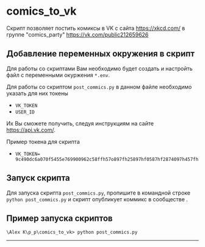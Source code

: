 # comics_to_vk

Скрипт позволяет постить комиксы в VK с сайта https://xkcd.com/ в группе "comics_party" https://vk.com/public212659626

## Добавление переменных окружения в скрипт
Для работы со скриптами Вам необходимо будет создать и настройть файл с переменными окуржения `*.env`.

Для работы со скриптом `post_commics.py`  в данном файле необходимо указать для них токены

- `VK_TOKEN`
- `USER_ID`


Их Вы сможете получить, следуя инструкциям на сайте https://api.vk.com/.

Пример токена для скрипта 

- `VK_TOKEN= 9c490dc6a070f5455e769900962c58ffh57o897fh25897hf0587hf2874097h457fh`



## Запуск скрипта 
Для запуска скрипта `post_commics.py`, пропишите в командной строке `python post_commics.py` и скрипт опубликует коммикс в сообществе .
 
 

## Пример запуска скриптов 
 `\Alex K\p_p\comics_to_vk> python post_commics.py`
***
 

